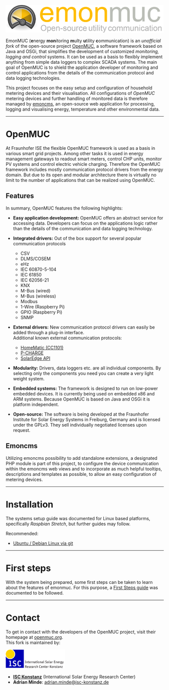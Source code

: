 ![emonmuc header](doc/img/emonmuc-logo.png)

EmonMUC (**e**nergy **mon**itoring **m**ulty **u**tility **c**ommunication) is an *unofficial fork* of the open-source project [OpenMUC](https://www.openmuc.org/), a software framework based on Java and OSGi, that simplifies the development of customized *monitoring, logging and control* systems. It can be used as a basis to flexibly implement anything from simple data loggers to complex SCADA systems. The main goal of OpenMUC is to shield the application developer of monitoring and control applications from the details of the communication protocol and data logging technologies.

This project focuses on the easy setup and configuration of household metering devices and their visualisation. All configurations of *OpenMUC* metering devices and further handling of monitored data is therefore managed by [emoncms](https://emoncms.org/), an open-source web application for processing, logging and visualising energy, temperature and other environmental data.


----------

# OpenMUC

At Fraunhofer ISE the flexible OpenMUC framework is used as a basis in various smart grid projects. Among other tasks it is used in energy management gateways to readout smart meters, control CHP units, monitor PV systems and control electric vehicle charging. Therefore the OpenMUC framework includes mostly communication protocol drivers from the energy domain. But due to its open and modular architecture there is virtually no limit to the number of applications that can be realized using OpenMUC.


## Features

In summary, OpenMUC features the following highlights:

- **Easy application development:** OpenMUC offers an abstract service for accessing data. Developers can focus on the applications logic rather than the details of the communication and data logging technology.

- **Integrated drivers:** Out of the box support for several popular communication protocols

    - CSV
    - DLMS/COSEM
    - eHz
    - IEC 60870-5-104
    - IEC 61850
    - IEC 62056-21
    - KNX
    - M-Bus (wired)
    - M-Bus (wireless)
    - Modbus
    - 1-Wire (Raspberry Pi)
    - GPIO (Raspberry Pi)
    - SNMP
    
- **External drivers:** New communication protocol drivers can easily be added through a plug-in interface.  
Additional known external communication protocols:

    - [HomeMatic (CC1101)](https://github.com/isc-konstanz/OpenHomeMatic)
    - [P-CHARGE](https://github.com/isc-konstanz/OpenPCharge)
    - [SolarEdge API](https://github.com/isc-konstanz/OpenSolarEdge)


- **Modularity:** Drivers, data loggers etc. are all individual components. By selecting only the components you need you can create a very light weight system.

- **Embedded systems:** The framework is designed to run on low-power embedded devices. It is currently being used on embedded x86 and ARM systems. Because OpenMUC is based on Java and OSGi it is platform independent.

- **Open-source:** The software is being developed at the Fraunhofer Institute for Solar Energy Systems in Freiburg, Germany and is licensed under the GPLv3. They sell individually negotiated licenses upon request.


## Emoncms

Utilizing emoncms possibility to add standalone extensions, a designated PHP module is part of this project, to configure the device communication within the emoncms web views and to incorporate as much helpful tooltips, descriptions and templates as possible, to allow an easy configuration of metering devices.


----------

# Installation

The systems setup guide was documented for Linux based platforms, specifically *Raspbian Stretch*, but further guides may follow.

Recommended:

- [Ubuntu / Debian Linux via git](doc/LinuxInstall.md)


----------

# First steps

With the system being prepared, some first steps can be taken to learn about the features of emonmuc.
For this purpose, a [First Steps guide](doc/FirstSteps.md) was documented to be followed.


----------

# Contact

To get in contact with the developers of the OpenMUC project, visit their homepage at [openmuc.org](https://www.openmuc.org/).  
This fork is maintained by:

![ISC logo](doc/img/isc-logo.png)

- **[ISC Konstanz](http://isc-konstanz.de/)** (International Solar Energy Research Center)
- **Adrian Minde**: adrian.minde@isc-konstanz.de
